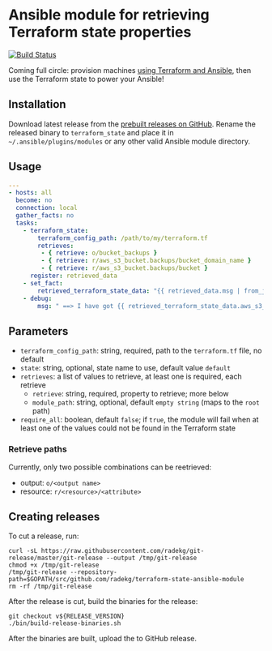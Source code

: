 # Ansible module for retrieving Terraform state properties

[![Build Status](https://travis-ci.org/radekg/terraform-provisioner-ansible.svg?branch=master)](https://travis-ci.org/radekg/terraform-state-ansible-module)

Coming full circle: provision machines [using Terraform and Ansible](https://github.com/radekg/terraform-provisioner-ansible), then use the Terraform state to power your Ansible!

## Installation

Download latest release from the [prebuilt releases on GitHub](https://github.com/radekg/terraform-state-ansible-module/releases). Rename the released binary to `terraform_state` and place it in `~/.ansible/plugins/modules` or any other valid Ansible module directory.

## Usage

```yaml
---
- hosts: all
  become: no
  connection: local
  gather_facts: no
  tasks:
    - terraform_state:
        terraform_config_path: /path/to/my/terraform.tf
        retrieves:
         - { retrieve: o/bucket_backups }
         - { retrieve: r/aws_s3_bucket.backups/bucket_domain_name }
         - { retrieve: r/aws_s3_bucket.backups/bucket }
      register: retrieved_data
    - set_fact:
        retrieved_terraform_state_data: "{{ retrieved_data.msg | from_json }}"
    - debug:
        msg: " ==> I have got {{ retrieved_terraform_state_data.aws_s3_bucket.backups }}"
```

## Parameters

- `terraform_config_path`: string, required, path to the `terraform.tf` file, no default
- `state`: string, optional, state name to use, default value `default`
- `retrieves`: a list of values to retrieve, at least one is required, each retrieve
  - `retrieve`: string, required, property to retrieve; more below
  - `module_path`: string, optional, default `empty string` (maps to the `root` path)
- `require_all`: boolean, default `false`; if `true`, the module will fail when at least one of the values could not be found in the Terraform state

### Retrieve paths

Currently, only two possible combinations can be reetrieved:

- output: `o/<output name>`
- resource: `r/<resource>/<attribute>`

## Creating releases

To cut a release, run: 

    curl -sL https://raw.githubusercontent.com/radekg/git-release/master/git-release --output /tmp/git-release
    chmod +x /tmp/git-release
    /tmp/git-release --repository-path=$GOPATH/src/github.com/radekg/terraform-state-ansible-module
    rm -rf /tmp/git-release

After the release is cut, build the binaries for the release:

    git checkout v${RELEASE_VERSION}
    ./bin/build-release-binaries.sh

After the binaries are built, upload the to GitHub release.
